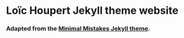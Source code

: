 # Loïc Houpert Jekyll theme website


### Adapted from the [Minimal Mistakes Jekyll theme](https://github.com/mmistakes/minimal-mistakes).
